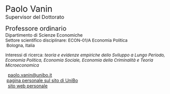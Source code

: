 <span style="font-size: 20pt; color: var(--global-theme-color);"> Paolo Vanin </span> <br> <span style="font-size: 12pt; color: var(--global-theme-color);"> Supervisor del Dottorato </span>

<span style="font-size: 15pt;"> Professore ordinario </span> <br> Dipartimento di Scienze Economiche <br> <span style="font-size: 10pt;"> Settore scientifico disciplinare: ECON-01/A Economia Politica </span> <br> <span style="font-size: 10pt;"> <i class="fa-solid fa-location-dot"></i> &nbsp;Bologna, Italia</span>

<p style="font-size: 10pt;"> Interessi di ricerca: <i> teoria e evidenze empiriche dello Sviluppo a Lungo Periodo, Economia Politica, Economia Sociale, Economia della Criminalità e Teoria Microeconomica </i></p>

<span style="vertical-align: middle; line-height: 1; color: var(--global-theme-color);"><i class="fa-solid fa-envelope"></i></span>&nbsp;&nbsp;<a href="mailto:paolo.vanin@unibo.it">paolo.vanin@unibo.it</a> <br>
<i class="fa-solid fa-landmark" style="color: var(--global-theme-color);"></i> &nbsp;[pagina personale sul sito di UniBo](https://www.unibo.it/sitoweb/paolo.vanin/) <br>
<span style="vertical-align: middle; line-height: 1; color: var(--global-theme-color);"><i class="fa-solid fa-globe"></i></span>&nbsp;&nbsp;<a href="https://sites.google.com/site/paolovanin/">sito web personale</a>
